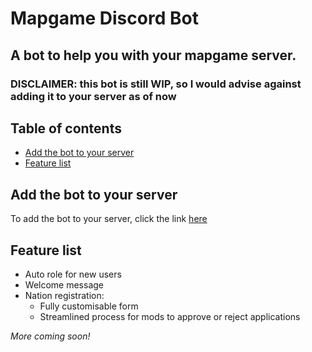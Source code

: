 # Mapgame Discord Bot

## A bot to help you with your mapgame server. <!-- omit in toc -->

### DISCLAIMER: this bot is still WIP, so I would advise against adding it to your server as of now

## Table of contents <!-- omit in toc -->
- [Add the bot to your server](#add-the-bot-to-your-server)
- [Feature list](#feature-list)

## Add the bot to your server
To add the bot to your server, click the link [here][discord add bot link]

## Feature list
 * Auto role for new users
 * Welcome message
 * Nation registration:
   * Fully customisable form
   * Streamlined process for mods to approve or reject applications

*More coming soon!*


[discord add bot link]: https://discord.com/api/oauth2/authorize?client_id=736656125193355276&permissions=402779216&scope=bot